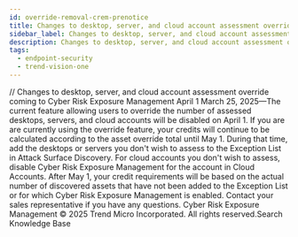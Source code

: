 ```yaml
---
id: override-removal-crem-prenotice
title: Changes to desktop, server, and cloud account assessment override coming to Cyber Risk Exposure Management April 1
sidebar_label: Changes to desktop, server, and cloud account assessment override coming to Cyber Risk Exposure Management April 1
description: Changes to desktop, server, and cloud account assessment override coming to Cyber Risk Exposure Management April 1
tags:
  - endpoint-security
  - trend-vision-one
---
```


/*<![CDATA[*/ $('#title').html($('meta[name=map-description]').attr('content')); /*]]>*/ Changes to desktop, server, and cloud account assessment override coming to Cyber Risk Exposure Management April 1 March 25, 2025—The current feature allowing users to override the number of assessed desktops, servers, and cloud accounts will be disabled on April 1. If you are are currently using the override feature, your credits will continue to be calculated according to the asset override total until May 1. During that time, add the desktops or servers you don't wish to assess to the Exception List in Attack Surface Discovery. For cloud accounts you don't wish to assess, disable Cyber Risk Exposure Management for the account in Cloud Accounts. After May 1, your credit requirements will be based on the actual number of discovered assets that have not been added to the Exception List or for which Cyber Risk Exposure Management is enabled. Contact your sales representative if you have any questions. Cyber Risk Exposure Management © 2025 Trend Micro Incorporated. All rights reserved.Search Knowledge Base